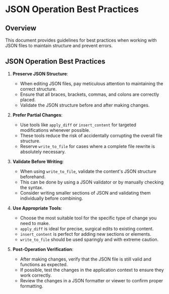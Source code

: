 # JSON Operation Best Practices

## Overview

This document provides guidelines for best practices when working with JSON files to maintain structure and prevent errors.

## JSON Operation Best Practices

1. **Preserve JSON Structure**:
   - When editing JSON files, pay meticulous attention to maintaining the correct structure.
   - Ensure that all braces, brackets, commas, and colons are correctly placed.
   - Validate the JSON structure before and after making changes.

2. **Prefer Partial Changes**:
   - Use tools like `apply_diff` or `insert_content` for targeted modifications whenever possible.
   - These tools reduce the risk of accidentally corrupting the overall file structure.
   - Reserve `write_to_file` for cases where a complete file rewrite is absolutely necessary.

3. **Validate Before Writing**:
   - When using `write_to_file`, validate the content's JSON structure beforehand.
   - This can be done by using a JSON validator or by manually checking the syntax.
   - Consider writing smaller sections of JSON and validating them individually before combining.

4. **Use Appropriate Tools**:
   - Choose the most suitable tool for the specific type of change you need to make.
   - `apply_diff` is ideal for precise, surgical edits to existing content.
   - `insert_content` is perfect for adding new sections or elements.
   - `write_to_file` should be used sparingly and with extreme caution.

5. **Post-Operation Verification**:
   - After making changes, verify that the JSON file is still valid and functions as expected.
   - If possible, test the changes in the application context to ensure they work correctly.
   - Review the changes in a JSON formatter or viewer to confirm proper formatting.